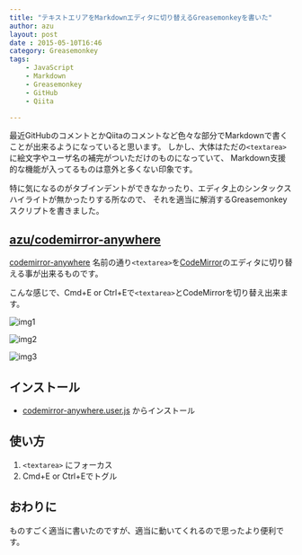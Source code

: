 ```yaml
---
title: "テキストエリアをMarkdownエディタに切り替えるGreasemonkeyを書いた"
author: azu
layout: post
date : 2015-05-10T16:46
category: Greasemonkey
tags:
    - JavaScript
    - Markdown
    - Greasemonkey
    - GitHub
    - Qiita

---
```


最近GitHubのコメントとかQiitaのコメントなど色々な部分でMarkdownで書くことが出来るようになっていると思います。
しかし、大体はただの`<textarea>`に絵文字やユーザ名の補完がついただけのものになっていて、
Markdown支援的な機能が入ってるものは意外と多くない印象です。

特に気になるのがタブインデントができなかったり、エディタ上のシンタックスハイライトが無かったりする所なので、
それを適当に解消するGreasemonkeyスクリプトを書きました。

## [azu/codemirror-anywhere](https://github.com/azu/codemirror-anywhere "azu/codemirror-anywhere")

[codemirror-anywhere](https://github.com/azu/codemirror-anywhere "azu/codemirror-anywhere") 名前の通り`<textarea>`を[CodeMirror](http://codemirror.net/ "CodeMirror")のエディタに切り替える事が出来るものです。

こんな感じで、Cmd+E or Ctrl+Eで`<textarea>`とCodeMirrorを切り替え出来ます。


![img1](https://i.gyazo.com/c29a9a3535c66083827cba81181bd5c1.gif)

![img2](https://i.gyazo.com/990c553552be3ca673e815c777c3f8b2.gif)

![img3](https://gyazo.com/003a690ade95e7a84b3f06de1c0ac508.gif)

## インストール

- [codemirror-anywhere.user.js](https://github.com/azu/codemirror-anywhere/raw/master/codemirror-anywhere.user.js) からインストール

## 使い方

1. `<textarea>` にフォーカス
2. Cmd+E or Ctrl+Eでトグル

## おわりに

ものすごく適当に書いたのですが、適当に動いてくれるので思ったより便利です。
